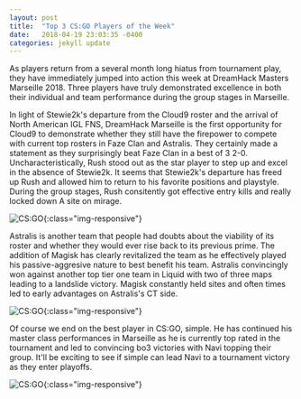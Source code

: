 ```yaml
---
layout: post
title:  "Top 3 CS:GO Players of the Week"
date:   2018-04-19 23:03:35 -0400
categories: jekyll update
---
```

As players return from a several month long hiatus from tournament play, they have immediately jumped into action this week at DreamHack Masters Marseille 2018. Three players have truly demonstrated excellence in both their individual and team performance during the group stages in Marseille.

In light of Stewie2k's departure from the Cloud9 roster and the arrival of North American IGL FNS, DreamHack Marseille is the first opportunity for Cloud9 to demonstrate whether they still have the firepower to compete with current top rosters in Faze Clan and Astralis. They certainly made a statement as they surprisingly beat Faze Clan in a best of 3 2-0. Uncharacteristically, Rush stood out as the star player to step up and excel in the absence of Stewie2k. It seems that Stewie2k's departure has freed up Rush and allowed him to return to his favorite positions and playstyle. During the group stages, Rush consitently got effective entry kills and really locked down A site on mirage.

![CS:GO](/assets/rush.jpg){:class="img-responsive"}

Astralis is another team that people had doubts about the viability of its roster and whether they would ever rise back to its previous prime. The addition of Magisk has clearly revitalized the team as he effectively played his passive-aggresive nature to best benefit his team. Astralis convincingly won against another top tier one team in Liquid with two of three maps leading to a landslide victory. Magisk constantly held sites and often times led to early advantages on Astralis's CT side.

![CS:GO](/assets/magisk.jpg){:class="img-responsive"}

Of course we end on the best player in CS:GO, simple. He has continued his master class performances in Marseille as he is currently top rated in the tournament and led to convincing bo3 victories with Navi topping their group. It'll be exciting to see if simple can lead Navi to a tournament victory as they enter playoffs.

![CS:GO](/assets/simple.jpg){:class="img-responsive"}
